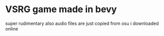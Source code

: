 # VSRG game made in bevy
super rudimentary also audio files are just copied from osu i downloaded online